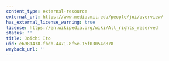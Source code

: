 ```yaml
---
content_type: external-resource
external_url: https://www.media.mit.edu/people/joi/overview/
has_external_license_warning: true
license: https://en.wikipedia.org/wiki/All_rights_reserved
status: ''
title: Joichi Ito
uid: e6981478-fbdb-4471-8f5e-15f03054d878
wayback_url: ''
---
```

